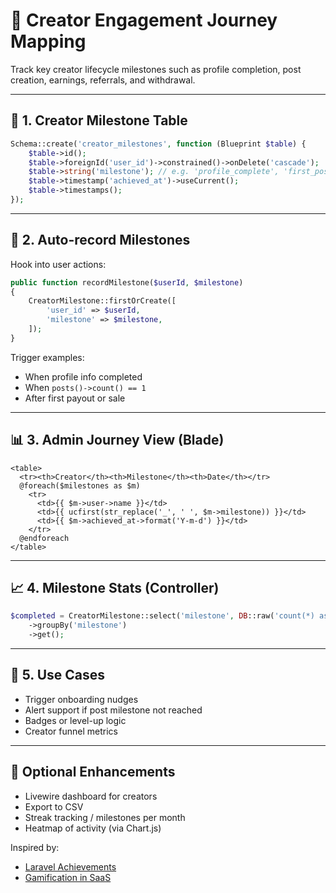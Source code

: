 # 🧭 Creator Engagement Journey Mapping

Track key creator lifecycle milestones such as profile completion, post creation, earnings, referrals, and withdrawal.

---

## 📌 1. Creator Milestone Table

```php
Schema::create('creator_milestones', function (Blueprint $table) {
    $table->id();
    $table->foreignId('user_id')->constrained()->onDelete('cascade');
    $table->string('milestone'); // e.g. 'profile_complete', 'first_post', 'first_sale'
    $table->timestamp('achieved_at')->useCurrent();
    $table->timestamps();
});
```

---

## 🧠 2. Auto-record Milestones

Hook into user actions:

```php
public function recordMilestone($userId, $milestone)
{
    CreatorMilestone::firstOrCreate([
        'user_id' => $userId,
        'milestone' => $milestone,
    ]);
}
```

Trigger examples:
- When profile info completed
- When `posts()->count() == 1`
- After first payout or sale

---

## 📊 3. Admin Journey View (Blade)

```blade
<table>
  <tr><th>Creator</th><th>Milestone</th><th>Date</th></tr>
  @foreach($milestones as $m)
    <tr>
      <td>{{ $m->user->name }}</td>
      <td>{{ ucfirst(str_replace('_', ' ', $m->milestone)) }}</td>
      <td>{{ $m->achieved_at->format('Y-m-d') }}</td>
    </tr>
  @endforeach
</table>
```

---

## 📈 4. Milestone Stats (Controller)

```php
$completed = CreatorMilestone::select('milestone', DB::raw('count(*) as total'))
    ->groupBy('milestone')
    ->get();
```

---

## 🚦 5. Use Cases

- Trigger onboarding nudges
- Alert support if post milestone not reached
- Badges or level-up logic
- Creator funnel metrics

---

## 🧰 Optional Enhancements

- Livewire dashboard for creators
- Export to CSV
- Streak tracking / milestones per month
- Heatmap of activity (via Chart.js)

Inspired by:
- [Laravel Achievements](https://github.com/AntoineLemee/laravel-achievements)
- [Gamification in SaaS](https://www.loom.com/blog/)

